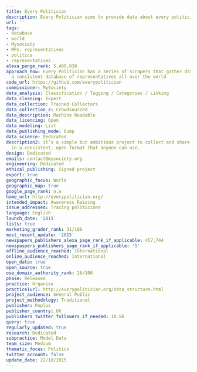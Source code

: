 ```yaml
---
title: Every Politician
description: Every Politician aims to provide data about every politician in the world
url: ''
tags:
- database
- world
- Mysociety
- MPs. representatives
- politics
- representatives
alexa_pange_rank: 5,408,839
approach_how: Every Politician has a series of scrapers that gather data to help create
  a consistent database of representatives all over the world
code_url: https://github.com/everypolitician
commissioner: MySociety
data_analysis: Classification / Tagging / Categories / Linking
data_cleaning: Expert
data_collection: Trained Collectors
data_collection_2: Crowdsourced
data_description: Machine Readable
data_licencing: Open
data_modeling: List
data_publishing_mode: Dump
data_science: Dedicated
description2: it’s a simple but ambitious project to collect and share that data,
  in a consistent, open format that anyone can use.
design: Dedicated
emails: contact@mysociety.org
engineering: Dedicated
ethical_publishing: Signed project
export: true
geographic_focus: World
geographic_map: true
google_page_rank: n.a
home_url: http://everypolitician.org/
intended_impact: Awareness Raising
issue_addressed: Tracing politicians
language: English
launch_date: '2015'
lists: true
marketing_grader_rank: 31/100
most_recent_update: '2015'
newspapers_publishers_alexa_page_rank_if_applicable: 457,744
newspaspers_publishers_page_rank_if_applicable: '5'
offline_audience_reached: International
online_audience_reached: International
open_data: true
open_source: true
ose_domain_authority_rank: 26/100
phase: Released
practice: Organise
practice1url: http://everypolitician.org/data_structure.html
project_audience: General Public
project_methodology: Traditional
publisher: Poplus
publisher_country: UK
publishers_twitter_followers_if_needed: 10.5K
query: true
regularly_updated: true
research: Dedicated
subpractice: Model Data
team_size: Medium
thematic_focus: Politics
twitter_account: false
update_date: 22/10/2015
---
```

